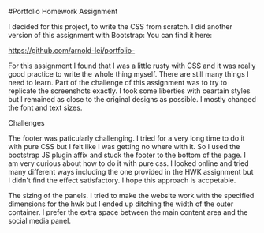 #Portfolio Homework Assignment

I decided for this project, to write the CSS from scratch. I did another version of this assignment with Bootstrap: You can find it here:

https://github.com/arnold-lei/portfolio-

For this assignment I found that I was a little rusty with CSS and it was really good practice to write the whole thing myself. There are still many things I need to learn. Part of the challenge of this assignment was to try to replicate the screenshots exactly. I took some liberties with ceartain styles but I remained as close to the original designs as possible. I mostly changed the font and text sizes. 

Challenges

The footer was paticularly challenging. I tried for a very long time to do it with pure CSS but I felt like I was getting no where with it. So I used the bootstrap JS plugin affix and stuck the footer to the bottom of the page. I am very curious about how to do it with pure css. I looked online and tried many different ways including the one provided in the HWK assignment but I didn't find the effect satisfactory. I hope this approach is accpetable. 
 

The sizing of the panels. I tried to make the website work with the specified dimensions for the hwk but I ended up ditching the width of the outer container. I prefer the extra space between the main content area and the social media panel.